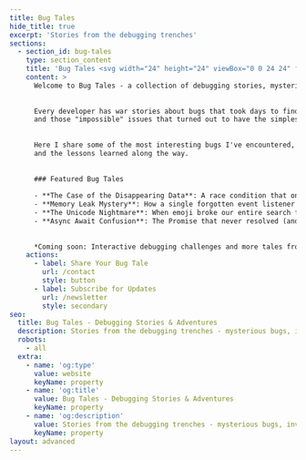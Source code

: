 ```yaml
---
title: Bug Tales
hide_title: true
excerpt: 'Stories from the debugging trenches'
sections:
  - section_id: bug-tales
    type: section_content
    title: 'Bug Tales <svg width="24" height="24" viewBox="0 0 24 24" fill="currentColor"><path d="M14,12H10V10H14M14,16H10V14H14M20,8H17.19C16.74,7.22 16.12,6.55 15.37,6.04L17,4.41L15.59,3L13.42,5.17C12.96,5.06 12.5,5 12,5C11.5,5 11.04,5.06 10.59,5.17L8.41,3L7,4.41L8.62,6.04C7.88,6.55 7.26,7.22 6.81,8H4V10H6.09C6.04,10.33 6,10.66 6,11V12H4V14H6V15C6,15.34 6.04,15.67 6.09,16H4V18H6.81C7.85,19.79 9.78,21 12,21C14.22,21 16.15,19.79 17.19,18H20V16H17.91C17.96,15.67 18,15.34 18,15V14H20V12H18V11C18,10.66 17.96,10.33 17.91,10H20V8Z"/></svg>'
    content: >
      Welcome to Bug Tales - a collection of debugging stories, mysterious bugs, and the journey to solve them.
      
      
      Every developer has war stories about bugs that took days to find, edge cases that broke everything, 
      and those "impossible" issues that turned out to have the simplest solutions.
      
      
      Here I share some of the most interesting bugs I've encountered, the investigation process, 
      and the lessons learned along the way.
      
      
      ### Featured Bug Tales
      
      - **The Case of the Disappearing Data**: A race condition that only occurred on Tuesdays
      - **Memory Leak Mystery**: How a single forgotten event listener brought down production
      - **The Unicode Nightmare**: When emoji broke our entire search functionality
      - **Async Await Confusion**: The Promise that never resolved (and why)
      
      
      *Coming soon: Interactive debugging challenges and more tales from the trenches!*
    actions:
      - label: Share Your Bug Tale
        url: /contact
        style: button
      - label: Subscribe for Updates
        url: /newsletter
        style: secondary
seo:
  title: Bug Tales - Debugging Stories & Adventures
  description: Stories from the debugging trenches - mysterious bugs, investigation processes, and lessons learned
  robots:
    - all
  extra:
    - name: 'og:type'
      value: website
      keyName: property
    - name: 'og:title'
      value: Bug Tales - Debugging Stories & Adventures
      keyName: property
    - name: 'og:description'
      value: Stories from the debugging trenches - mysterious bugs, investigation processes, and lessons learned
      keyName: property
layout: advanced
---
```

